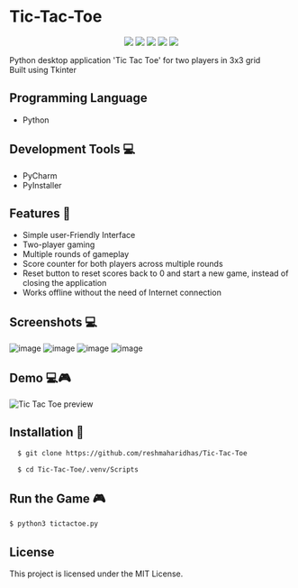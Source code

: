 # Tic-Tac-Toe
<p align="center">
  <img src="https://api.visitorbadge.io/api/visitors?path=https%3A%2F%2Fgithub.com%2Freshmaharidhas%2FTic-Tac-Toe&labelColor=%23000000&countColor=%2300ff00&style=plastic"/>
  <img src="https://img.shields.io/github/repo-size/reshmaharidhas/Tic-Tac-Toe"/>
  <img src="https://img.shields.io/github/languages/top/reshmaharidhas/Tic-Tac-Toe"/>
  <img src="https://img.shields.io/github/downloads/reshmaharidhas/Tic-Tac-Toe/total?labelColor=%23000000&color=%230000FF"/>
  <img src="https://img.shields.io/github/license/reshmaharidhas/Tic-Tac-Toe?labelColor=%23000000&color=%2300FF00"/>

</p>
Python desktop application 'Tic Tac Toe' for two players in 3x3 grid <br>
Built using Tkinter

## Programming Language 
- Python

## Development Tools 💻
- PyCharm
- PyInstaller

## Features 🔆
- Simple user-Friendly Interface
- Two-player gaming
- Multiple rounds of gameplay
- Score counter for both players across multiple rounds
- Reset button to reset scores back to 0 and start a new game, instead of closing the application
- Works offline without the need of Internet connection

## Screenshots 💻
![image](https://github.com/reshmaharidhas/Tic-Tac-Toe/assets/37250413/8861b32d-d936-4ad2-92ba-27a6521a8078)
![image](https://github.com/reshmaharidhas/Tic-Tac-Toe/assets/37250413/9e7f6e7c-e8af-4707-96b6-69e5c8d8a665)
![image](https://github.com/reshmaharidhas/Tic-Tac-Toe/assets/37250413/e4e92ae6-a8bc-4e75-95b0-1e5c0823c049)
![image](https://github.com/reshmaharidhas/Tic-Tac-Toe/assets/37250413/f7ea1b0f-d8b3-469c-b847-d85eab0ad514)

## Demo 💻🎮
![Tic Tac Toe preview](https://github.com/reshmaharidhas/Tic-Tac-Toe/assets/37250413/80010982-9c97-4738-863d-6d3a873e24d4)


## Installation 🔌
```bash
  $ git clone https://github.com/reshmaharidhas/Tic-Tac-Toe
```
```bash
  $ cd Tic-Tac-Toe/.venv/Scripts
```
## Run the Game 🎮
```bash
$ python3 tictactoe.py
```

## License
This project is licensed under the MIT License.
